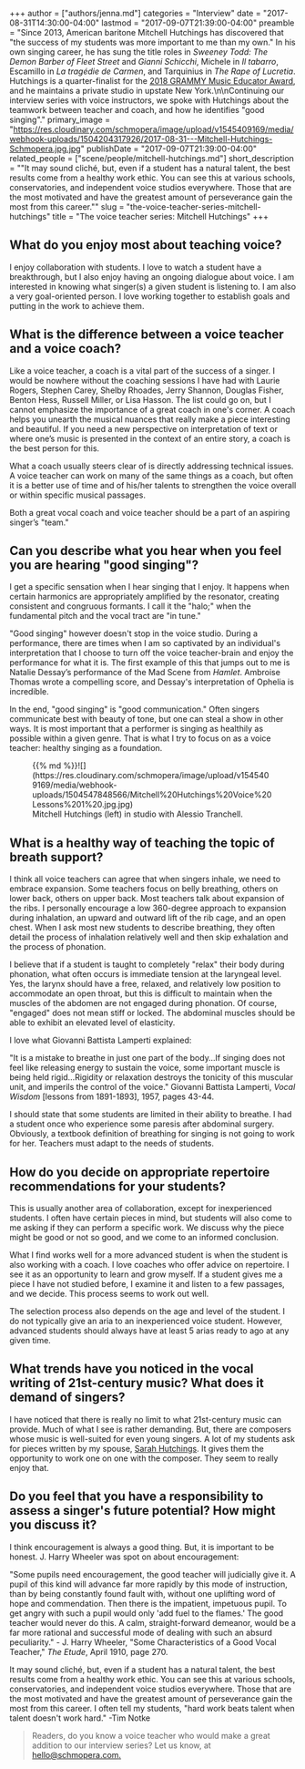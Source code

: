 +++
author = ["authors/jenna.md"]
categories = "Interview"
date = "2017-08-31T14:30:00-04:00"
lastmod = "2017-09-07T21:39:00-04:00"
preamble = "Since 2013, American baritone Mitchell Hutchings has discovered that \"the success of my students was more important to me than my own.\" In his own singing career, he has sung the title roles in *Sweeney Todd: The Demon Barber of Fleet Street* and *Gianni Schicchi*, Michele in *Il tabarro*, Escamillo in *La tragédie de Carmen*, and Tarquinius in *The Rape of Lucretia*. Hutchings is a quarter-finalist for the [2018 GRAMMY Music Educator Award](https://www.grammy.com/recording-academy/press-release/197-quarterfinalists-announced-for-2018-music-educator-award), and he maintains a private studio in upstate New York.\n\nContinuing our interview series with voice instructors, we spoke with Hutchings about the teamwork between teacher and coach, and how he identifies \"good singing\"."
primary_image = "https://res.cloudinary.com/schmopera/image/upload/v1545409169/media/webhook-uploads/1504204317926/2017-08-31---Mitchell-Hutchings-Schmopera.jpg.jpg"
publishDate = "2017-09-07T21:39:00-04:00"
related_people = ["scene/people/mitchell-hutchings.md"]
short_description = "&quot;It may sound cliché, but, even if a student has a natural talent, the best results come from a healthy work ethic. You can see this at various schools, conservatories, and independent voice studios everywhere. Those that are the most motivated and have the greatest amount of perseverance gain the most from this career.&quot;"
slug = "the-voice-teacher-series-mitchell-hutchings"
title = "The voice teacher series: Mitchell Hutchings"
+++

## What do you enjoy most about teaching voice?

I enjoy collaboration with students. I love to watch a student have a breakthrough, but I also enjoy having an ongoing dialogue about voice. I am interested in knowing what singer(s) a given student is listening to. I am also a very goal-oriented person. I love working together to establish goals and putting in the work to achieve them.

## What is the difference between a voice teacher and a voice coach?

Like a voice teacher, a coach is a vital part of the success of a singer. I would be nowhere without the coaching sessions I have had with Laurie Rogers, Stephen Carey, Shelby Rhoades, Jerry Shannon, Douglas Fisher, Benton Hess, Russell Miller, or Lisa Hasson. The list could go on, but I cannot emphasize the importance of a great coach in one's corner. A coach helps you unearth the musical nuances that really make a piece interesting and beautiful. If you need a new perspective on interpretation of text or where one’s music is presented in the context of an entire story, a coach is the best person for this.

What a coach usually steers clear of is directly addressing technical issues. A voice teacher can work on many of the same things as a coach, but often it is a better use of time and of his/her talents to strengthen the voice overall or within specific musical passages.

Both a great vocal coach and voice teacher should be a part of an aspiring singer’s "team."
 
## Can you describe what you hear when you feel you are hearing "good singing"?

I get a specific sensation when I hear singing that I enjoy. It happens when certain harmonics are appropriately amplified by the resonator, creating consistent and congruous formants. I call it the "halo;" when the fundamental pitch and the vocal tract are "in tune."

"Good singing" however doesn't stop in the voice studio. During a performance, there are times when I am so captivated by an individual's interpretation that I choose to turn off the voice teacher-brain and enjoy the performance for what it is. The first example of this that jumps out to me is Natalie Dessay’s performance of the Mad Scene from *Hamlet*. Ambroise Thomas wrote a compelling score, and Dessay's interpretation of Ophelia is incredible.

In the end, "good singing" is "good communication." Often singers communicate best with beauty of tone, but one can steal a show in other ways. It is most important that a performer is singing as healthily as possible within a given genre. That is what I try to focus on as a voice teacher: healthy singing as a foundation.

<figure data-type="image">{{% md %}}![](https://res.cloudinary.com/schmopera/image/upload/v1545409169/media/webhook-uploads/1504547848566/Mitchell%20Hutchings%20Voice%20Lessons%201%20.jpg.jpg)
<figcaption>Mitchell Hutchings (left) in studio with Alessio Tranchell.</figcaption>
</figure>
 
## What is a healthy way of teaching the topic of breath support?

I think all voice teachers can agree that when singers inhale, we need to embrace expansion. Some teachers focus on belly breathing, others on lower back, others on upper back. Most teachers talk about expansion of the ribs. I personally encourage a low 360-degree approach to expansion during inhalation, an upward and outward lift of the rib cage, and an open chest. When I ask most new students to describe breathing, they often detail the process of inhalation relatively well and then skip exhalation and the process of phonation.

I believe that if a student is taught to completely "relax" their body during phonation, what often occurs is immediate tension at the laryngeal level. Yes, the larynx should have a free, relaxed, and relatively low position to accommodate an open throat, but this is difficult to maintain when the muscles of the abdomen are not engaged during phonation. Of course, "engaged" does not mean stiff or locked. The abdominal muscles should be able to exhibit an elevated level of elasticity. 

I love what Giovanni Battista Lamperti explained:

"It is a mistake to breathe in just one part of the body…If singing does not feel like releasing energy to sustain the voice, some important muscle is being held rigid…Rigidity or relaxation destroys the tonicity of this muscular unit, and imperils the control of the voice." Giovanni Battista Lamperti, *Vocal Wisdom* [lessons from 1891-1893], 1957, pages 43-44.

I should state that some students are limited in their ability to breathe. I had a student once who experience some paresis after abdominal surgery. Obviously, a textbook definition of breathing for singing is not going to work for her. Teachers must adapt to the needs of students.
 
## How do you decide on appropriate repertoire recommendations for your students?

This is usually another area of collaboration, except for inexperienced students. I often have certain pieces in mind, but students will also come to me asking if they can perform a specific work. We discuss why the piece might be good or not so good, and we come to an informed conclusion.

What I find works well for a more advanced student is when the student is also working with a coach. I love coaches who offer advice on repertoire. I see it as an opportunity to learn and grow myself. If a student gives me a piece I have not studied before, I examine it and listen to a few passages, and we decide. This process seems to work out well.
                
The selection process also depends on the age and level of the student. I do not typically give an aria to an inexperienced voice student. However, advanced students should always have at least 5 arias ready to ago at any given time.

## What trends have you noticed in the vocal writing of 21st-century music? What does it demand of singers?

I have noticed that there is really no limit to what 21st-century music can provide. Much of what I see is rather demanding. But, there are composers whose music is well-suited for even young singers. A lot of my students ask for pieces written by my spouse, [Sarah Hutchings](http://www.sdhutchings.com/). It gives them the opportunity to work one on one with the composer. They seem to really enjoy that.

## Do you feel that you have a responsibility to assess a singer's future potential? How might you discuss it?

I think encouragement is always a good thing. But, it is important to be honest. J. Harry Wheeler was spot on about encouragement:

"Some pupils need encouragement, the good teacher will judicially give it. A pupil of this kind will advance far more rapidly by this mode of instruction, than by being constantly found fault with, without one uplifting word of hope and commendation. Then there is the impatient, impetuous pupil. To get angry with such a pupil would only 'add fuel to the flames.' The good teacher would never do this. A calm, straight-forward demeanor, would be a far more rational and successful mode of dealing with such an absurd peculiarity." - J. Harry Wheeler, "Some Characteristics of a Good Vocal Teacher," *The Etude*, April 1910, page 270.

It may sound cliché, but, even if a student has a natural talent, the best results come from a healthy work ethic. You can see this at various schools, conservatories, and independent voice studios everywhere. Those that are the most motivated and have the greatest amount of perseverance gain the most from this career. I often tell my students, "hard work beats talent when talent doesn't work hard." -Tim Notke

>Readers, do you know a voice teacher who would make a great addition to our interview series? Let us know, at [hello@schmopera.com.](mailto:hello@schmopera.com)
